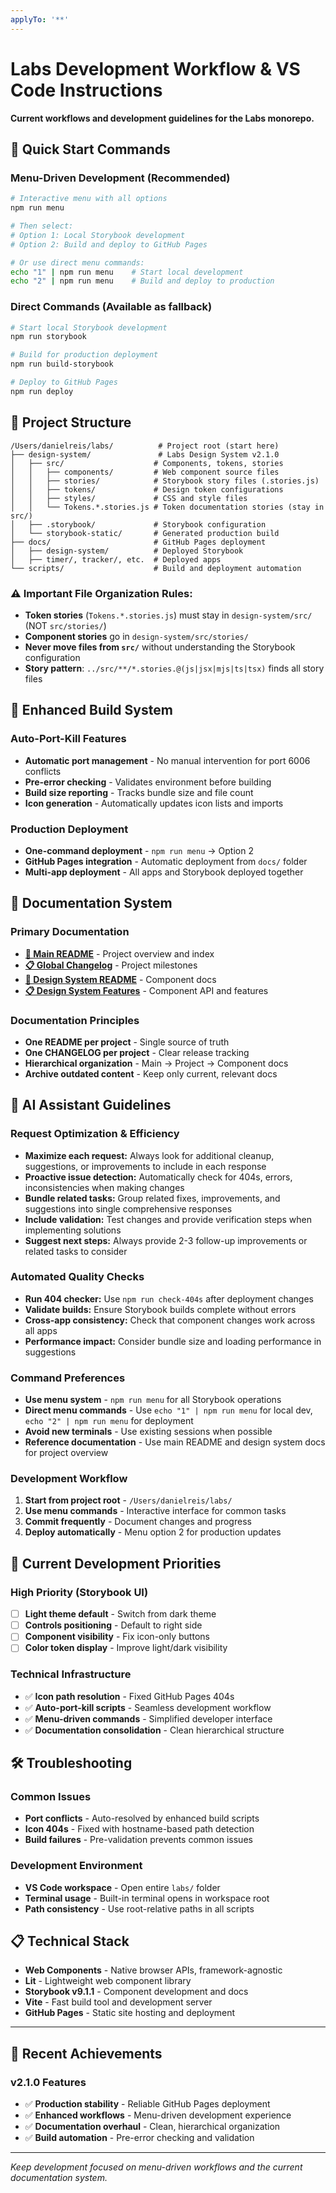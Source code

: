 ```yaml
---
applyTo: '**'
---
```


# Labs Development Workflow & VS Code Instructions

**Current workflows and development guidelines for the Labs monorepo.**

## 🚀 **Quick Start Commands**

### **Menu-Driven Development (Recommended)**
```bash
# Interactive menu with all options
npm run menu

# Then select:
# Option 1: Local Storybook development
# Option 2: Build and deploy to GitHub Pages

# Or use direct menu commands:
echo "1" | npm run menu    # Start local development
echo "2" | npm run menu    # Build and deploy to production
```

### **Direct Commands (Available as fallback)**
```bash
# Start local Storybook development
npm run storybook

# Build for production deployment  
npm run build-storybook

# Deploy to GitHub Pages
npm run deploy
```

## 📁 **Project Structure**

```
/Users/danielreis/labs/          # Project root (start here)
├── design-system/               # Labs Design System v2.1.0
│   ├── src/                    # Components, tokens, stories
│   │   ├── components/         # Web component source files
│   │   ├── stories/            # Storybook story files (.stories.js)
│   │   ├── tokens/             # Design token configurations
│   │   ├── styles/             # CSS and style files
│   │   └── Tokens.*.stories.js # Token documentation stories (stay in src/)
│   ├── .storybook/             # Storybook configuration
│   └── storybook-static/       # Generated production build
├── docs/                       # GitHub Pages deployment
│   ├── design-system/          # Deployed Storybook
│   ├── timer/, tracker/, etc.  # Deployed apps
└── scripts/                    # Build and deployment automation
```

### **⚠️ Important File Organization Rules:**
- **Token stories** (`Tokens.*.stories.js`) must stay in `design-system/src/` (NOT `src/stories/`)
- **Component stories** go in `design-system/src/stories/`
- **Never move files from `src/`** without understanding the Storybook configuration
- **Story pattern**: `../src/**/*.stories.@(js|jsx|mjs|ts|tsx)` finds all story files

## 🔧 **Enhanced Build System**

### **Auto-Port-Kill Features**
- **Automatic port management** - No manual intervention for port 6006 conflicts
- **Pre-error checking** - Validates environment before building
- **Build size reporting** - Tracks bundle size and file count
- **Icon generation** - Automatically updates icon lists and imports

### **Production Deployment**
- **One-command deployment** - `npm run menu` → Option 2
- **GitHub Pages integration** - Automatic deployment from `docs/` folder
- **Multi-app deployment** - All apps and Storybook deployed together

## 📖 **Documentation System**

### **Primary Documentation**
- **[📖 Main README](../../README.md)** - Project overview and index
- **[📋 Global Changelog](../../CHANGELOG.md)** - Project milestones
- **[🎨 Design System README](../../design-system/README.md)** - Component docs
- **[📋 Design System Features](../../design-system/FEATURES.md)** - Component API and features

### **Documentation Principles**
- **One README per project** - Single source of truth
- **One CHANGELOG per project** - Clear release tracking
- **Hierarchical organization** - Main → Project → Component docs
- **Archive outdated content** - Keep only current, relevant docs

## 🤖 **AI Assistant Guidelines**

### **Request Optimization & Efficiency**
- **Maximize each request:** Always look for additional cleanup, suggestions, or improvements to include in each response
- **Proactive issue detection:** Automatically check for 404s, errors, inconsistencies when making changes
- **Bundle related tasks:** Group related fixes, improvements, and suggestions into single comprehensive responses
- **Include validation:** Test changes and provide verification steps when implementing solutions
- **Suggest next steps:** Always provide 2-3 follow-up improvements or related tasks to consider

### **Automated Quality Checks**
- **Run 404 checker:** Use `npm run check-404s` after deployment changes
- **Validate builds:** Ensure Storybook builds complete without errors
- **Cross-app consistency:** Check that component changes work across all apps
- **Performance impact:** Consider bundle size and loading performance in suggestions

### **Command Preferences**
- **Use menu system** - `npm run menu` for all Storybook operations
- **Direct menu commands** - Use `echo "1" | npm run menu` for local dev, `echo "2" | npm run menu` for deployment
- **Avoid new terminals** - Use existing sessions when possible
- **Reference documentation** - Use main README and design system docs for project overview

### **Development Workflow**
1. **Start from project root** - `/Users/danielreis/labs/`
2. **Use menu commands** - Interactive interface for common tasks
3. **Commit frequently** - Document changes and progress
4. **Deploy automatically** - Menu option 2 for production updates

## 🎯 **Current Development Priorities**

### **High Priority (Storybook UI)**
- [ ] **Light theme default** - Switch from dark theme
- [ ] **Controls positioning** - Default to right side
- [ ] **Component visibility** - Fix icon-only buttons
- [ ] **Color token display** - Improve light/dark visibility

### **Technical Infrastructure**
- ✅ **Icon path resolution** - Fixed GitHub Pages 404s
- ✅ **Auto-port-kill scripts** - Seamless development workflow
- ✅ **Menu-driven commands** - Simplified developer interface
- ✅ **Documentation consolidation** - Clean hierarchical structure

## 🛠️ **Troubleshooting**

### **Common Issues**
- **Port conflicts** - Auto-resolved by enhanced build scripts
- **Icon 404s** - Fixed with hostname-based path detection
- **Build failures** - Pre-validation prevents common issues

### **Development Environment**
- **VS Code workspace** - Open entire `labs/` folder
- **Terminal usage** - Built-in terminal opens in workspace root
- **Path consistency** - Use root-relative paths in all scripts

## 📋 **Technical Stack**

- **Web Components** - Native browser APIs, framework-agnostic
- **Lit** - Lightweight web component library
- **Storybook v9.1.1** - Component development and docs
- **Vite** - Fast build tool and development server
- **GitHub Pages** - Static site hosting and deployment

---

## 🎉 **Recent Achievements**

### **v2.1.0 Features**
- ✅ **Production stability** - Reliable GitHub Pages deployment
- ✅ **Enhanced workflows** - Menu-driven development experience
- ✅ **Documentation overhaul** - Clean, hierarchical organization
- ✅ **Build automation** - Pre-error checking and validation

---

*Keep development focused on menu-driven workflows and the current documentation system.*

